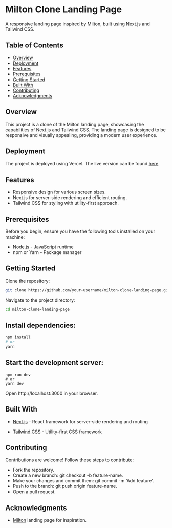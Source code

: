 # Milton Clone Landing Page
A responsive landing page inspired by Milton, built using Next.js and Tailwind CSS.

## Table of Contents
- [Overview](#overview)
- [Deployment](#deployment)
- [Features](#features)
- [Prerequisites](#prerequisites)
- [Getting Started](#getting-started)
- [Built With](#built-with)
- [Contributing](#contributing)
- [Acknowledgments](#acknowledgments)

## Overview

This project is a clone of the Milton landing page, showcasing the capabilities of Next.js and Tailwind CSS. The landing page is designed to be responsive and visually appealing, providing a modern user experience.

## Deployment

The project is deployed using Vercel. The live version can be found [here](https://milton-clone-landing-page.vercel.app/).

## Features

- Responsive design for various screen sizes.
- Next.js for server-side rendering and efficient routing.
- Tailwind CSS for styling with utility-first approach.

## Prerequisites
Before you begin, ensure you have the following tools installed on your machine:

- Node.js - JavaScript runtime
- npm or Yarn - Package manager

## Getting Started

Clone the repository:

```bash
git clone https://github.com/your-username/milton-clone-landing-page.git
```
Navigate to the project directory:

```bash
cd milton-clone-landing-page
```

## Install dependencies:

```bash
npm install
# or
yarn
```

## Start the development server:

```
npm run dev
# or
yarn dev
```

Open http://localhost:3000 in your browser.

## Built With

- [Next.js](https://nextjs.org/) - React framework for server-side rendering and routing

- [Tailwind CSS](https://tailwindcss.com/) - Utility-first CSS framework

## Contributing

Contributions are welcome! Follow these steps to contribute:

- Fork the repository.
- Create a new branch: git checkout -b feature-name.
- Make your changes and commit them: git commit -m 'Add feature'.
- Push to the branch: git push origin feature-name.
- Open a pull request.


## Acknowledgments

- [Milton](https://culture-breathe-337021.framer.app/) landing page for inspiration.

